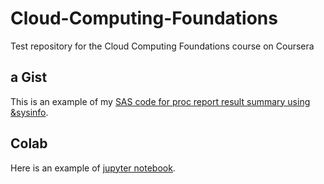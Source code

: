 # Cloud-Computing-Foundations
Test repository for the Cloud Computing Foundations course on Coursera

## a Gist

This is an example of my [SAS code for proc report result summary using &sysinfo](https://gist.github.com/jmbo1190/c4eb4ddc2f505a0b00774a98226ff8ba).

## Colab

Here is an example of [jupyter notebook](https://github.com/jmbo1190/Cloud-Computing-Foundations/blob/ca15a43169264d4aa88ac906fa3ad3e7eaddec7e/Example_Notebook.ipynb).

